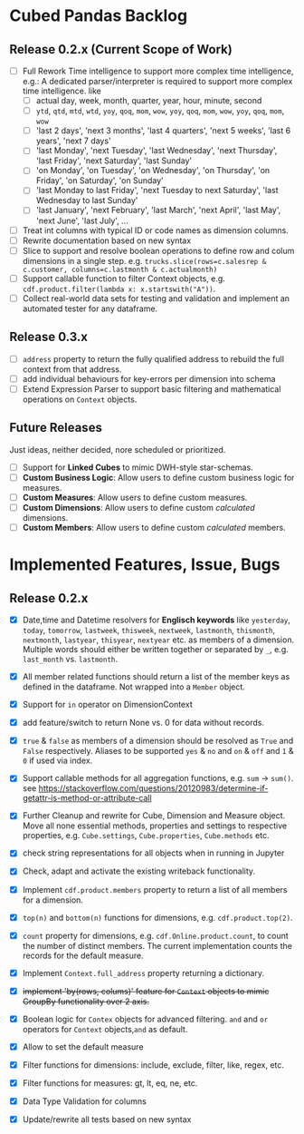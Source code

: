 # Cubed Pandas Backlog

## Release 0.2.x (Current Scope of Work)

- [ ] Full Rework Time intelligence to support more complex time intelligence, e.g.:
  A dedicated parser/interpreter is required to support more complex time intelligence. like
  - [ ] actual day, week, month, quarter, year, hour, minute, second
  - [ ] `ytd`, `qtd`, `mtd`, `wtd`, `yoy`, `qoq`, `mom`, `wow`, `yoy`, `qoq`, `mom`, `wow`, `yoy`, `qoq`, `mom`, `wow`
  - [ ] 'last 2 days', 'next 3 months', 'last 4 quarters', 'next 5 weeks', 'last 6 years', 'next 7 days'
  - [ ] 'last Monday', 'next Tuesday', 'last Wednesday', 'next Thursday', 'last Friday', 'next Saturday', 'last Sunday'
  - [ ] 'on Monday', 'on Tuesday', 'on Wednesday', 'on Thursday', 'on Friday', 'on Saturday', 'on Sunday'
  - [ ] 'last Monday to last Friday', 'next Tuesday to next Saturday', 'last Wednesday to last Sunday'
  - [ ] 'last January', 'next February', 'last March', 'next April', 'last May', 'next June', 'last July', ...

- [ ] Treat int columns with typical ID or code names as dimension columns.
- [ ] Rewrite documentation based on new syntax
- [ ] Slice to support and resolve boolean operations to define row and colum dimensions in a single step.
  e.g. `trucks.slice(rows=c.salesrep & c.customer, columns=c.lastmonth & c.actualmonth)`
- [ ] Support callable function to filter Context objects, e.g. `cdf.product.filter(lambda x: x.startswith("A"))`.
- [ ] Collect real-world data sets for testing and validation and implement an automated tester for any dataframe.
 
## Release 0.3.x

- [ ] `address` property to return the fully qualified address to rebuild the full context from that address.
- [ ] add individual behaviours for key-errors per dimension into schema
- [ ] Extend Expression Parser to support basic filtering and mathematical operations on `Context` objects.

## Future Releases

Just ideas, neither decided, nore scheduled or prioritized.

- [ ] Support for **Linked Cubes** to mimic DWH-style star-schemas.
- [ ] **Custom Business Logic**: Allow users to define custom business logic for measures.
- [ ] **Custom Measures**: Allow users to define custom measures.
- [ ] **Custom Dimensions**: Allow users to define custom *calculated* dimensions.
- [ ] **Custom Members**: Allow users to define custom *calculated* members.

# Implemented Features, Issue, Bugs

## Release 0.2.x
- [x] Date,time and Datetime resolvers for **Englisch keywords** like `yesterday`, `today`, `tomorrow`, `lastweek`,
  `thisweek`, `nextweek`, `lastmonth`, `thismonth`, `nextmonth`, `lastyear`, `thisyear`, `nextyear` etc.
  as members of a dimension. Multiple words should either be written together or separated by `_`,
  e.g. `last_month` vs. `lastmonth`.
- [x] All member related functions should return a list of the member keys as defined in the dataframe.
  Not wrapped into a `Member` object.
- [x] Support for `in` operator on DimensionContext
- [x] add feature/switch to return None vs. 0 for data without records.
- [x] `true` & `false` as members of a dimension should be resolved as `True` and `False` respectively.
  Aliases to be supported `yes` & `no` and `on` & `off` and `1` & `0` if used via index.
- [x] Support callable methods for all aggregation functions, e.g. `sum` -> `sum()`.
  see https://stackoverflow.com/questions/20120983/determine-if-getattr-is-method-or-attribute-call
- [x] Further Cleanup and rewrite for Cube, Dimension and Measure object.
  Move all none essential methods, properties and settings to respective properties,
  e.g. `Cube.settings`, `Cube.properties`, `Cube.methods` etc.
- [x] check string representations for all objects when in running in Jupyter
- [x] Check, adapt and activate the existing writeback functionality.
- [x] Implement `cdf.product.members` property to return a list of all members for a dimension.
- [x] `top(n)` and `bottom(n)` functions for dimensions, e.g. `cdf.product.top(2)`.
- [x] `count` property for dimensions, e.g. `cdf.Online.product.count`, to count the number of distinct members.
  The current implementation counts the records for the default measure.
- [x] Implement `Context.full_address` property returning a dictionary.
- [x] ~~implement 'by(rows, colums)' feature for `Context` objects to mimic GroupBy functionality over 2 axis.~~
- [x] Boolean logic for `Contex` objects for advanced filtering. `and` and `or` operators 
      for `Context` objects,`and` as default.
- [x] Allow to set the default measure 
- [x] Filter functions for dimensions: include, exclude, filter, like, regex, etc.
- [x] Filter functions for measures: gt, lt, eq, ne, etc.
- [x] Data Type Validation for columns
- [x] Update/rewrite all tests based on new syntax


